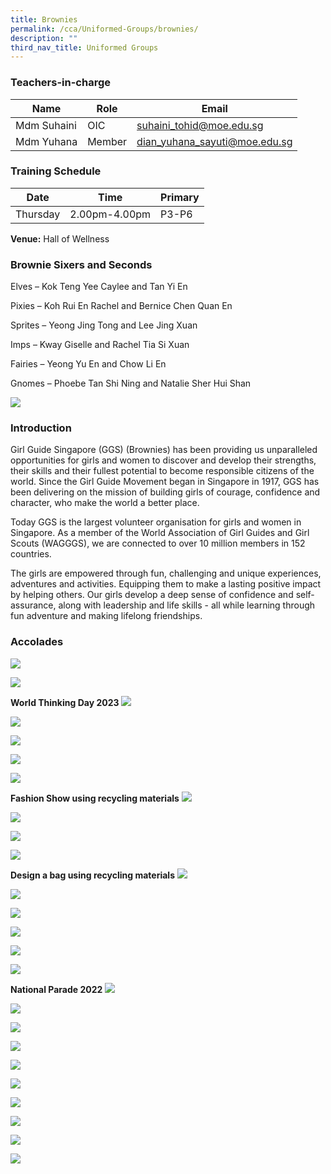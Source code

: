 ```yaml
---
title: Brownies
permalink: /cca/Uniformed-Groups/brownies/
description: ""
third_nav_title: Uniformed Groups
---
```

### Teachers-in-charge

| Name | Role | Email |
| -------- | -------- | -------- |
| Mdm Suhaini     | OIC     | suhaini_tohid@moe.edu.sg     |
| Mdm Yuhana      | Member     | dian_yuhana_sayuti@moe.edu.sg     |

### Training Schedule

|Date| Time | Primary| 
|-----|----|------|
|Thursday|2.00pm-4.00pm |P3-P6|


**Venue:**
 Hall of Wellness



### Brownie Sixers and Seconds

Elves – Kok Teng Yee Caylee and Tan Yi En

Pixies – Koh Rui En Rachel and Bernice Chen Quan En

Sprites – Yeong Jing Tong and Lee Jing Xuan

Imps – Kway Giselle and Rachel Tia Si Xuan

Fairies – Yeong Yu En and Chow Li En

Gnomes – Phoebe Tan Shi Ning and Natalie Sher Hui Shan

![](/images/brownies2019.jpg)

### Introduction

Girl Guide Singapore (GGS) (Brownies) has been providing us unparalleled opportunities for girls and women to discover and develop their strengths, their skills and their fullest potential to become responsible citizens of the world. Since the Girl Guide Movement began in Singapore in 1917, GGS has been delivering on the mission of building girls of courage, confidence and character, who make the world a better place.

Today GGS is the largest volunteer organisation for girls and women in Singapore. As a member of the World Association of Girl Guides and Girl Scouts (WAGGGS), we are connected to over 10 million members in 152 countries.

The girls are empowered through fun, challenging and unique experiences, adventures and activities. Equipping them to make a lasting positive impact by helping others. Our girls develop a deep sense of confidence and self-assurance, along with leadership and life skills - all while learning through fun adventure and making lifelong friendships.

### Accolades
![](/images/brownies%201.jpg)

![](/images/brownies%202.jpg)

**World Thinking Day 2023**
![](/images/brownies%203.jpg)

![](/images/brownies%204.jpg)

![](/images/brownies%205.jpg)

![](/images/brownies%206.jpg)

![](/images/brownies%207.jpg)

**Fashion Show using recycling materials**
![](/images/brownies%208.jpg)

![](/images/brownies%209.jpg)

![](/images/brownies%2010.jpg)

![](/images/brownies%2011.jpg)

**Design a bag using recycling materials**
![](/images/brownies%2012.jpg)

![](/images/brownies%2013.jpg)

![](/images/brownies%2014.jpg)

![](/images/brownies%2015.jpg)

![](/images/brownies%2016.jpg)

![](/images/brownies%2017.jpg)

**National Parade 2022**
![](/images/brownies%2018.jpg)

![](/images/brownies%2019.jpg)

![](/images/brownies%2020.jpg)

![](/images/brownies%2021.jpg)

![](/images/brownies%2022.jpg)

![](/images/brownies%2023.jpg)

![](/images/brownies%2024.jpg)

![](/images/brownies%2025.jpg)

![](/images/brownies%2026.jpg)

![](/images/Brownies-2020-updated-1350x1324.jpg)